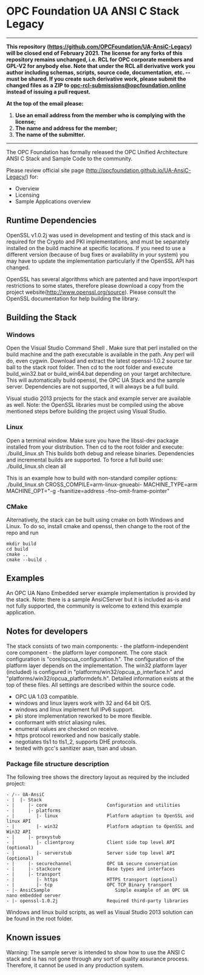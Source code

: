 # OPC Foundation UA ANSI C Stack Legacy
---
**This repository (https://github.com/OPCFoundation/UA-AnsiC-Legacy) will be closed end of February 2021. 
The license  for any forks of this repository remains unchanged, i.e. RCL for OPC corporate members and GPL-V2 for anybody else. Note that under the RCL all derivative work you author including schemas, scripts, source code, documentation, etc. -- must be shared.
If you create such derivative work, please submit the changed files as a ZIP to opc-rcl-submissions@opcfoundation.online instead of issuing a pull request.**

**At the top of the email please:**
1) **Use an email address from the member who is complying with the license;**
2) **The name and address for the member;**
3) **The name of the submitter.**
---

The OPC Foundation has formally released the OPC Unified Architecture ANSI C Stack and Sample Code to the community.

Please review official site page (http://opcfoundation.github.io/UA-AnsiC-Legacy/) for:
 * Overview
 * Licensing
 * Sample Applications overview

## Runtime Dependencies

OpenSSL v1.0.2j was used in development and testing of this stack and is required for the Crypto and PKI implementations, and must be separately installed on the build machine at specific locations. 
If you need to use a different version (because of bug fixes or availability in your system) you may have to update the implementation particularly if the OpenSSL API has changed.

OpenSSL has several algorithms which are patented and have import/export restrictions to some states, therefore please download a copy from the project website(http://www.openssl.org/source). 
Please consult the OpenSSL documentation for help building the library.

## Building the Stack

### Windows

Open the Visual Studio Command Shell .
Make sure that perl installed on the build machine and the path executable is available in the path.  Any perl will do, even cygwin.
Download and extract the latest openssl-1.0.2 source tar ball to the stack root folder.
Then cd to the root folder and execute build_win32.bat or build_win64.bat depending on your target architecture.
This will automatically build openssl, the OPC UA Stack and the sample server.
Dependencies are not supported, it will always be a full build.

Visual studio 2013 projects for the stack and example server are available as well. 
Note: the OpenSSL libraries must be compiled using the above mentioned steps before building the project using Visual Studio.

### Linux

Open a terminal window.
Make sure you have the libssl-dev package installed from your distribution.
Then cd to the root folder and execute: ./build_linux.sh
This builds both debug and release binaries.
Dependencies and incremental builds are supported.
To force a full build use: ./build_linux.sh clean all

This is an example how to build with non-standard compiler options:
./build_linux.sh CROSS_COMPILE=arm-linux-gnueabi- MACHINE_TYPE=arm MACHINE_OPT="-g -fsanitize=address -fno-omit-frame-pointer"

### CMake

Alternatively, the stack can be built using cmake on both Windows and Linux. 
To do so, install cmake and openssl, then change to the root of the repo and run 
```
mkdir build
cd build
cmake .. 
cmake --build .
```

## Examples

An OPC UA Nano Embedded server example implementation is provided by the stack.
Note: there is a sample AnsiCServer but it is included as-is and not fully supported, the community is welcome to extend this example application.

## Notes for developers

The stack consists of two main components:
	- the platform-independent core component
	- the platform layer component.
The core stack configuration is "core/opcua_configuration.h".
The configuration of the platform layer depends on the implementation. The win32
platform layer (included) is configured in "platforms/win32/opcua_p_interface.h"
and "platforms/win32/opcua_platformdefs.h".
Detailed information exists at the top of these files.
All settings are described within the source code.

- OPC UA 1.03 compatible.
- windows and linux layers work with 32 and 64 bit O/S.
- windows and linux implement full IPv6 support.
- pki store implementation reworked to be more flexible.
- conformant with strict aliasing rules.
- enumeral values are checked on receive.
- https protocol reworked and now basically stable.
- negotiates tls1 to tls1_2, supports DHE protocols.
- tested with gcc's sanitizer asan, tsan and ubsan.

### Package file structure description

The following tree shows the directory layout as required by the included project:

```
- /-- UA-AnsiC
- |  |- Stack                   
- |     |- core                      Configuration and utilities
- |     |- platforms
- |        |- linux                  Platform adaption to OpenSSL and linux API
- |        |- win32                  Platform adaption to OpenSSL and Win32 API
- |     |- proxystub
- |        |- clientproxy            Client side top level API (optional)
- |        |- serverstub             Server side top level API (optional)
- |     |- securechannel             OPC UA secure conversation
- |     |- stackcore                 Base types and interfaces
- |     |- transport
- |        |- https                  HTTPS transport (optional)
- |        |- tcp                    OPC TCP Binary transport
- |- AnsiCSample						Simple example of an OPC UA nano embedded server
- |- openssl-1.0.2j                  Required third-party libraries
```

Windows and linux build scripts, as well as Visual Studio 2013 solution can be found in the root folder.

## Known issues

Warning: The sample server is intended to show how to use the ANSI C stack and is has not gone through any sort of quality assurance process. Therefore, it cannot be used in any production system.
